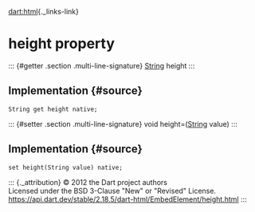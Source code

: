 [dart:html](../../dart-html/dart-html-library){._links-link}

height property
===============

::: {#getter .section .multi-line-signature}
[String](../../dart-core/string-class) height
:::

Implementation {#source}
--------------

``` {.language-dart data-language="dart"}
String get height native;
```

::: {#setter .section .multi-line-signature}
void height=([String](../../dart-core/string-class) value)
:::

Implementation {#source}
--------------

``` {.language-dart data-language="dart"}
set height(String value) native;
```

::: {._attribution}
© 2012 the Dart project authors\
Licensed under the BSD 3-Clause \"New\" or \"Revised\" License.\
<https://api.dart.dev/stable/2.18.5/dart-html/EmbedElement/height.html>
:::
